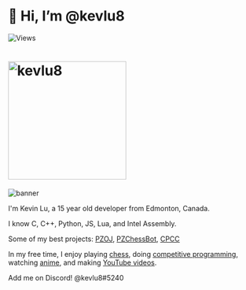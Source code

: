 # 👋 Hi, I’m @kevlu8

![Views](https://komarev.com/ghpvc/?username=kevlu8&color=blue)

<h1>
  <a href="https://github.com/kevlu8">
    <img
      width="240"
      alt="kevlu8"
      src="https://img.shields.io/badge/kevlu8-blue?style=for-the-badge&logo=devdotto"
    />
  </a>
</h1>

![banner](https://i.imgur.com/LpQMdty.png)

I'm Kevin Lu, a 15 year old developer from Edmonton, Canada.

I know C, C++, Python, JS, Lua, and Intel Assembly.

Some of my best projects: [PZOJ](https://github.com/PZOJ/PZOJ), [PZChessBot](https://github.com/kevlu8/PZChessBot), [CPCC](https://github.com/kevlu8/CPCC)

In my free time, I enjoy playing [chess](https://lichess.org/@/kevlu8), doing [competitive programming](https://dmoj.ca/user/kevlu8), watching [anime](https://myanimelist.net/animelist/kevlu8), and making [YouTube videos](https://youtube.com/kevlu8).

Add me on Discord! @kevlu8#5240
